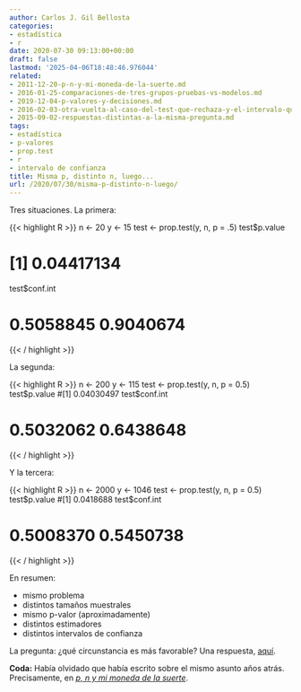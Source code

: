 ```yaml
---
author: Carlos J. Gil Bellosta
categories:
- estadística
- r
date: 2020-07-30 09:13:00+00:00
draft: false
lastmod: '2025-04-06T18:48:46.976044'
related:
- 2011-12-20-p-n-y-mi-moneda-de-la-suerte.md
- 2016-01-25-comparaciones-de-tres-grupos-pruebas-vs-modelos.md
- 2019-12-04-p-valores-y-decisiones.md
- 2016-02-03-otra-vuelta-al-caso-del-test-que-rechaza-y-el-intervalo-que-contiene.md
- 2015-09-02-respuestas-distintas-a-la-misma-pregunta.md
tags:
- estadística
- p-valores
- prop.test
- r
- intervalo de confianza
title: Misma p, distinto n, luego...
url: /2020/07/30/misma-p-distinto-n-luego/
---
```


Tres situaciones. La primera:

{{< highlight R >}}
n <- 20
y <- 15
test <- prop.test(y, n, p = .5)
test$p.value
# [1] 0.04417134
test$conf.int
# 0.5058845 0.9040674
{{< / highlight >}}

La segunda:

{{< highlight R >}}
n <- 200
y <- 115
test <- prop.test(y, n, p = 0.5)
test$p.value
#[1] 0.04030497
test$conf.int
# 0.5032062 0.6438648
{{< / highlight >}}

Y la tercera:

{{< highlight R >}}
n <- 2000
y <- 1046
test <- prop.test(y, n, p = 0.5)
test$p.value
#[1] 0.0418688
test$conf.int
# 0.5008370 0.5450738
{{< / highlight >}}

En resumen:

* mismo problema
* distintos tamaños muestrales
* mismo p-valor (aproximadamente)
* distintos estimadores
* distintos intervalos de confianza

La pregunta: ¿qué circunstancia es más favorable? Una respuesta, [aquí](https://statmodeling.stat.columbia.edu/2015/10/13/what-do-you-learn-from-p-05-this-example-from-carl-morris-will-blow-your-mind/).

**Coda:** Había olvidado que había escrito sobre el mismo asunto años atrás. Precisamente, en [_p, n y mi moneda de la suerte_](https://www.datanalytics.com/2011/12/20/p-n-y-mi-moneda-de-la-suerte/).